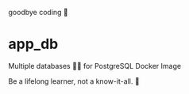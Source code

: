 goodbye coding 👋
# app_db

Multiple databases 🐳🐳 for PostgreSQL Docker Image


<!-- INSPIRATIONAL_QUOTE_START -->
Be a lifelong learner, not a know-it-all.
🐶
<!-- INSPIRATIONAL_QUOTE_END -->
